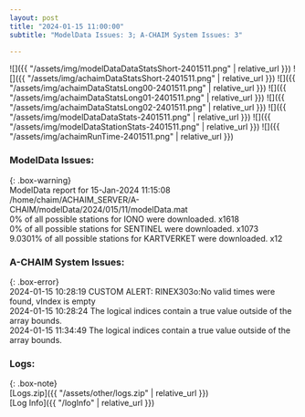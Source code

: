 ```yaml
---
layout: post
title: "2024-01-15 11:00:00"
subtitle: "ModelData Issues: 3; A-CHAIM System Issues: 3"

---
```


![]({{ "/assets/img/modelDataDataStatsShort-2401511.png" | relative_url }})
![]({{ "/assets/img/achaimDataStatsShort-2401511.png" | relative_url }})
![]({{ "/assets/img/achaimDataStatsLong00-2401511.png" | relative_url }})
![]({{ "/assets/img/achaimDataStatsLong01-2401511.png" | relative_url }})
![]({{ "/assets/img/achaimDataStatsLong02-2401511.png" | relative_url }})
![]({{ "/assets/img/modelDataDataStats-2401511.png" | relative_url }})
![]({{ "/assets/img/modelDataStationStats-2401511.png" | relative_url }})
![]({{ "/assets/img/achaimRunTime-2401511.png" | relative_url }})


### ModelData Issues:  
  
{: .box-warning}  
 ModelData report for 15-Jan-2024 11:15:08   
 /home/chaim/ACHAIM_SERVER/A-CHAIM/modelData/2024/015/11/modelData.mat   
 0% of all possible stations for IONO were downloaded. x1618   
 0% of all possible stations for SENTINEL were downloaded. x1073   
 9.0301% of all possible stations for KARTVERKET were downloaded. x12   
  
### A-CHAIM System Issues:  
  
{: .box-error}  
2024-01-15 10:28:19 CUSTOM ALERT: RINEX303o:No valid times were found, vIndex is empty  
2024-01-15 10:28:24 The logical indices contain a true value outside of the array bounds.  
2024-01-15 11:34:49 The logical indices contain a true value outside of the array bounds.  

### Logs:  
  
{: .box-note}  
[Logs.zip]({{ "/assets/other/logs.zip" | relative_url }})  
[Log Info]({{ "/logInfo" | relative_url }})  
